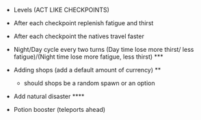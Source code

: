 - Levels (ACT LIKE CHECKPOINTS)
- After each checkpoint replenish fatigue and thirst
- After each checkpoint the natives travel faster

- Night/Day cycle every two turns (Day time lose more thirst/ less fatigue)/(Night time lose more fatigue, less thirst) ***
- Adding shops (add a default amount of currency) **
  - should shops be a random spawn or an option
- Add natural disaster ****
- Potion booster (teleports ahead)